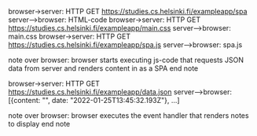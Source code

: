 browser->server: HTTP GET https://studies.cs.helsinki.fi/exampleapp/spa
server-->browser: HTML-code
browser->server: HTTP GET https://studies.cs.helsinki.fi/exampleapp/main.css
server-->browser: main.css
browser->server: HTTP GET https://studies.cs.helsinki.fi/exampleapp/spa.js
server-->browser: spa.js

note over browser:
browser starts executing js-code
that requests JSON data from server 
and renders content in as a SPA
end note

browser->server: HTTP GET https://studies.cs.helsinki.fi/exampleapp/data.json
server-->browser: [{content: "", date: "2022-01-25T13:45:32.193Z"}, ...]

note over browser:
browser executes the event handler
that renders notes to display
end note